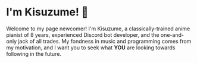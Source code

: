 # I'm Kisuzume! 🦥

Welcome to my page newcomer! I'm Kisuzume, a classically-trained anime pianist of 8 years, experienced Discord bot developer, and the one-and-only jack of all trades. My fondness in music and programming comes from my motivation, and I want you to seek what **YOU** are looking towards following in the future.
